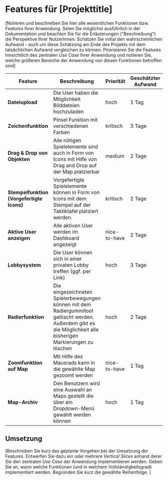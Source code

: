 # Features für [Projekttitle]

[Notieren und beschreiben Sie hier alle wesentlichen Funktionen bzw. *Features* Ihrer Anwendung. Seien Sie möglichst ausführlich in der Dokumentation und beachten Sie für die Erläuterungen ("Beschreibung") die Perspektive Ihrer NutzerInnen. Schätzen Sie initial den wahrscheinlichen Aufwand - auch um diese Schätzung am Ende des Projekts mit dem tatsächlichen Aufwand vergleichen zu können. Priorisieren Sie die Features hinsichtlich des zentralen *Use Case* Ihrer Anwendung und notieren Sie, welche größeren Bereiche der Anwendung von diesen Funktionen betroffen sind]

| Feature | Beschreibung | Priorität | Geschätzter Aufwand | Betroffene Schichten |
|---------|--------------|-----------|--------------------|---------------------|
| **Dateiupload** | Die User haben die Möglichkeit Bilddateien hochzuladen  | hoch | 1 Tag | Hauptnavigation über Canvas |
| **Zeichenfunktion** | Pinsel Funktion mit verschiedenen Farben | kritisch | 3 Tage | Taktikeditor |
| **Drag & Drop von Objekten** | Alle nötigen Spielelemente sind auch in Form von Icons mit Hilfe von Drag and Drop auf der Map platzierbar | medium | 2 Tage | Toolbar im Dashboard |
| **Stempelfunktion (Vorgefertigte Icons)** | Vorgefertigte Spielelemente können in Form von Icons mit dem Stempel auf der Taktiktafel platziert werden. | kritisch | 2 Tage | Dashboard / Map |
| **Aktive User anzeigen** | Alle aktiven User werden im Dashboard angezeigt | nice-to-have | 2 Tage | Dashboard |
| **Lobbysystem** | Die User können sich in einer privaten Lobby treffen (ggf. per Link) | hoch | 3 Tage | Dashboard |
| **Radierfunktion** | Die eingezeichneten Spielerbewegungen können mit dem Radiergummitool gelöscht werden. Außerdem gibt es die Möglichkeit alle bisherigen Markierungen zu löschen | hoch | 2 Tage | Taktikeditor |
| **Zoomfunktion auf Map** | Mit Hilfe des Mausrads kann in die gewählte Map gezoomt werden | nice-to-have | 1 Tag | Dashboard / Canvas |
| **Map-Archiv** | Den Benutzern wird eine Auswahl an Maps gestellt die über ein Dropdown-Menü gewählt werden können | hoch | 1 Tag | Hauptnavigation über Canvas |

## Umsetzung

[Beschreiben Sie kurz das geplante Vorgehen bei der Umsetzung der Features. Entwerfen Sie dazu ein oder mehrere *Vertical Slices* anhand derer Sie den zentralen *Use Case* der Anwendung implementieren werden. Geben Sie an, wann welche Funktionen (und in welchem Vollständigkeitsgrad) implementiert werden. Begründen Sie kurz die gewählte Reihenfolge. ]
